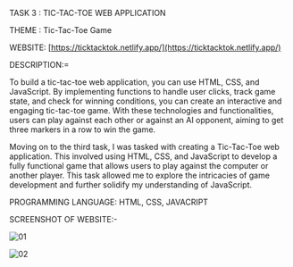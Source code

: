 
TASK 3 : TIC-TAC-TOE WEB APPLICATION

THEME : Tic-Tac-Toe Game

WEBSITE: [https://ticktacktok.netlify.app/](https://ticktacktok.netlify.app/)

DESCRIPTION:=

To build a tic-tac-toe web application, you can use HTML, CSS, and JavaScript. By implementing functions to handle user clicks, track game state, and check for winning conditions, you can create an interactive and engaging tic-tac-toe game. With these technologies and functionalities, users can play against each other or against an AI opponent, aiming to get three markers in a row to win the game.

Moving on to the third task, I was tasked with creating a Tic-Tac-Toe web application. This involved using HTML, CSS, and JavaScript to develop a fully functional game that allows users to play against the computer or another player. This task allowed me to explore the intricacies of game development and further solidify my understanding of JavaScript.

PROGRAMMING LANGUAGE: HTML, CSS, JAVACRIPT

SCREENSHOT OF WEBSITE:-

![01](https://github.com/Arvindvadivelu/Prodigy-Infotech/assets/129649393/0ffecc2d-0a07-46d5-8550-89df984036a9)

![02](https://github.com/Arvindvadivelu/Prodigy-Infotech/assets/129649393/7edb18a9-d99a-4ae8-bc35-f22ef3dcd05a)
